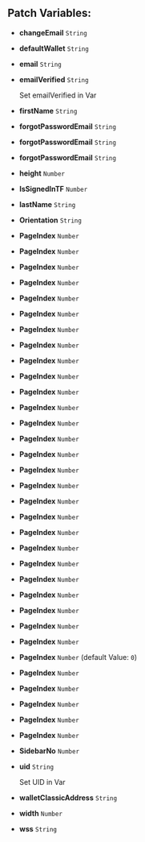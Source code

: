 ## Patch Variables:

* __changeEmail__ ```String```
* __defaultWallet__ ```String```
* __email__ ```String```
* __emailVerified__ ```String```

  Set emailVerified in Var

* __firstName__ ```String```
* __forgotPasswordEmail__ ```String```
* __forgotPasswordEmail__ ```String```
* __forgotPasswordEmail__ ```String```
* __height__ ```Number```
* __IsSignedInTF__ ```Number```
* __lastName__ ```String```
* __Orientation__ ```String```
* __PageIndex__ ```Number```
* __PageIndex__ ```Number```
* __PageIndex__ ```Number```
* __PageIndex__ ```Number```
* __PageIndex__ ```Number```
* __PageIndex__ ```Number```
* __PageIndex__ ```Number```
* __PageIndex__ ```Number```
* __PageIndex__ ```Number```
* __PageIndex__ ```Number```
* __PageIndex__ ```Number```
* __PageIndex__ ```Number```
* __PageIndex__ ```Number```
* __PageIndex__ ```Number```
* __PageIndex__ ```Number```
* __PageIndex__ ```Number```
* __PageIndex__ ```Number```
* __PageIndex__ ```Number```
* __PageIndex__ ```Number```
* __PageIndex__ ```Number```
* __PageIndex__ ```Number```
* __PageIndex__ ```Number```
* __PageIndex__ ```Number```
* __PageIndex__ ```Number```
* __PageIndex__ ```Number```
* __PageIndex__ ```Number```
* __PageIndex__ ```Number```
* __PageIndex__ ```Number``` (default Value: `0`)
* __PageIndex__ ```Number```
* __PageIndex__ ```Number```
* __PageIndex__ ```Number```
* __PageIndex__ ```Number```
* __PageIndex__ ```Number```
* __SidebarNo__ ```Number```
* __uid__ ```String```

  Set UID in Var

* __walletClassicAddress__ ```String```
* __width__ ```Number```
* __wss__ ```String```

